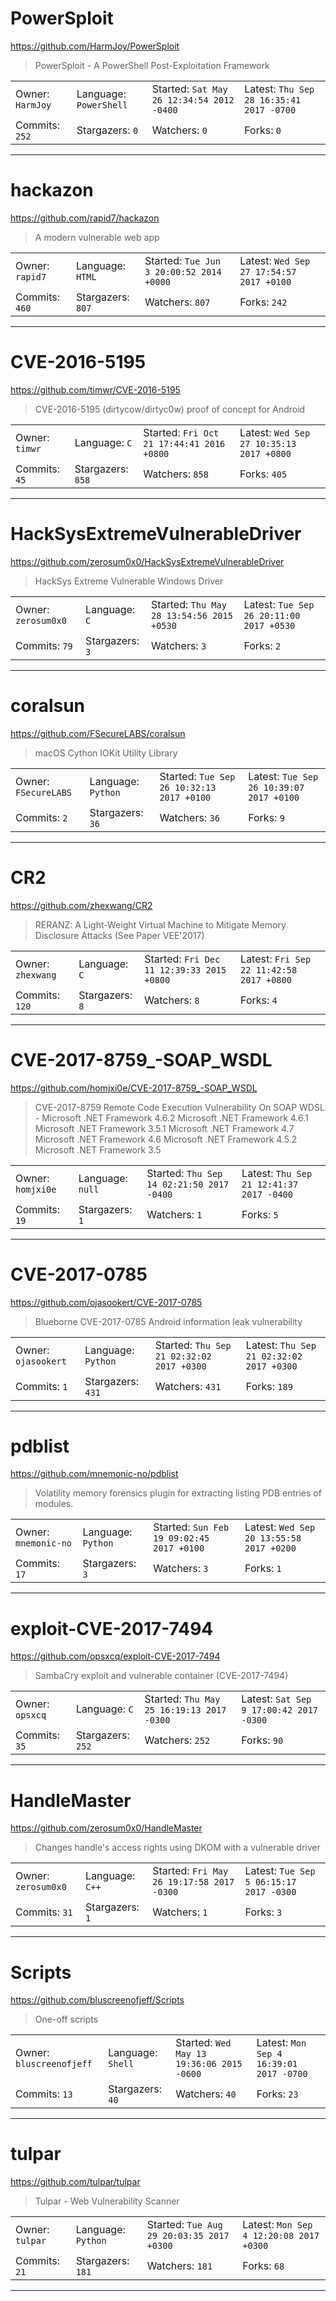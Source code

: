 # PowerSploit

https://github.com/HarmJoy/PowerSploit
<blockquote>
PowerSploit - A PowerShell Post-Exploitation Framework
</blockquote>

<table>
<tr><td>Owner: <code>HarmJoy</code></td>
    <td>Language: <code>PowerShell</code></td>
    <td>Started: <code>Sat May 26 12:34:54 2012 -0400</code></td>
    <td>Latest: <code>Thu Sep 28 16:35:41 2017 -0700</code></td></tr>
<tr><td>Commits: <code>252</code></td>
    <td>Stargazers: <code>0</code></td>
    <td>Watchers: <code>0</code></td>
    <td>Forks: <code>0</code></td></tr>
</table>

---

# hackazon

https://github.com/rapid7/hackazon
<blockquote>
A modern vulnerable web app
</blockquote>

<table>
<tr><td>Owner: <code>rapid7</code></td>
    <td>Language: <code>HTML</code></td>
    <td>Started: <code>Tue Jun 3 20:00:52 2014 +0000</code></td>
    <td>Latest: <code>Wed Sep 27 17:54:57 2017 +0100</code></td></tr>
<tr><td>Commits: <code>460</code></td>
    <td>Stargazers: <code>807</code></td>
    <td>Watchers: <code>807</code></td>
    <td>Forks: <code>242</code></td></tr>
</table>

---

# CVE-2016-5195

https://github.com/timwr/CVE-2016-5195
<blockquote>
CVE-2016-5195 (dirtycow/dirtyc0w) proof of concept for Android
</blockquote>

<table>
<tr><td>Owner: <code>timwr</code></td>
    <td>Language: <code>C</code></td>
    <td>Started: <code>Fri Oct 21 17:44:41 2016 +0800</code></td>
    <td>Latest: <code>Wed Sep 27 10:35:13 2017 +0800</code></td></tr>
<tr><td>Commits: <code>45</code></td>
    <td>Stargazers: <code>858</code></td>
    <td>Watchers: <code>858</code></td>
    <td>Forks: <code>405</code></td></tr>
</table>

---

# HackSysExtremeVulnerableDriver

https://github.com/zerosum0x0/HackSysExtremeVulnerableDriver
<blockquote>
HackSys Extreme Vulnerable Windows Driver
</blockquote>

<table>
<tr><td>Owner: <code>zerosum0x0</code></td>
    <td>Language: <code>C</code></td>
    <td>Started: <code>Thu May 28 13:54:56 2015 +0530</code></td>
    <td>Latest: <code>Tue Sep 26 20:11:00 2017 +0530</code></td></tr>
<tr><td>Commits: <code>79</code></td>
    <td>Stargazers: <code>3</code></td>
    <td>Watchers: <code>3</code></td>
    <td>Forks: <code>2</code></td></tr>
</table>

---

# coralsun

https://github.com/FSecureLABS/coralsun
<blockquote>
macOS Cython IOKit Utility Library
</blockquote>

<table>
<tr><td>Owner: <code>FSecureLABS</code></td>
    <td>Language: <code>Python</code></td>
    <td>Started: <code>Tue Sep 26 10:32:13 2017 +0100</code></td>
    <td>Latest: <code>Tue Sep 26 10:39:07 2017 +0100</code></td></tr>
<tr><td>Commits: <code>2</code></td>
    <td>Stargazers: <code>36</code></td>
    <td>Watchers: <code>36</code></td>
    <td>Forks: <code>9</code></td></tr>
</table>

---

# CR2

https://github.com/zhexwang/CR2
<blockquote>
RERANZ: A Light-Weight Virtual Machine to Mitigate Memory Disclosure Attacks (See Paper VEE'2017)
</blockquote>

<table>
<tr><td>Owner: <code>zhexwang</code></td>
    <td>Language: <code>C</code></td>
    <td>Started: <code>Fri Dec 11 12:39:33 2015 +0800</code></td>
    <td>Latest: <code>Fri Sep 22 11:42:58 2017 +0800</code></td></tr>
<tr><td>Commits: <code>120</code></td>
    <td>Stargazers: <code>8</code></td>
    <td>Watchers: <code>8</code></td>
    <td>Forks: <code>4</code></td></tr>
</table>

---

# CVE-2017-8759_-SOAP_WSDL

https://github.com/homjxi0e/CVE-2017-8759_-SOAP_WSDL
<blockquote>
CVE-2017-8759 Remote Code Execution Vulnerability On SOAP WDSL - Microsoft .NET Framework 4.6.2  Microsoft .NET Framework 4.6.1  Microsoft .NET Framework 3.5.1  Microsoft .NET Framework 4.7  Microsoft .NET Framework 4.6  Microsoft .NET Framework 4.5.2  Microsoft .NET Framework 3.5
</blockquote>

<table>
<tr><td>Owner: <code>homjxi0e</code></td>
    <td>Language: <code>null</code></td>
    <td>Started: <code>Thu Sep 14 02:21:50 2017 -0400</code></td>
    <td>Latest: <code>Thu Sep 21 12:41:37 2017 -0400</code></td></tr>
<tr><td>Commits: <code>19</code></td>
    <td>Stargazers: <code>1</code></td>
    <td>Watchers: <code>1</code></td>
    <td>Forks: <code>5</code></td></tr>
</table>

---

# CVE-2017-0785

https://github.com/ojasookert/CVE-2017-0785
<blockquote>
Blueborne CVE-2017-0785 Android information leak vulnerability
</blockquote>

<table>
<tr><td>Owner: <code>ojasookert</code></td>
    <td>Language: <code>Python</code></td>
    <td>Started: <code>Thu Sep 21 02:32:02 2017 +0300</code></td>
    <td>Latest: <code>Thu Sep 21 02:32:02 2017 +0300</code></td></tr>
<tr><td>Commits: <code>1</code></td>
    <td>Stargazers: <code>431</code></td>
    <td>Watchers: <code>431</code></td>
    <td>Forks: <code>189</code></td></tr>
</table>

---

# pdblist

https://github.com/mnemonic-no/pdblist
<blockquote>
Volatility memory forensics plugin for extracting listing PDB entries of modules.
</blockquote>

<table>
<tr><td>Owner: <code>mnemonic-no</code></td>
    <td>Language: <code>Python</code></td>
    <td>Started: <code>Sun Feb 19 09:02:45 2017 +0100</code></td>
    <td>Latest: <code>Wed Sep 20 13:55:58 2017 +0200</code></td></tr>
<tr><td>Commits: <code>17</code></td>
    <td>Stargazers: <code>3</code></td>
    <td>Watchers: <code>3</code></td>
    <td>Forks: <code>1</code></td></tr>
</table>

---

# exploit-CVE-2017-7494

https://github.com/opsxcq/exploit-CVE-2017-7494
<blockquote>
SambaCry exploit and vulnerable container (CVE-2017-7494)
</blockquote>

<table>
<tr><td>Owner: <code>opsxcq</code></td>
    <td>Language: <code>C</code></td>
    <td>Started: <code>Thu May 25 16:19:13 2017 -0300</code></td>
    <td>Latest: <code>Sat Sep 9 17:00:42 2017 -0300</code></td></tr>
<tr><td>Commits: <code>35</code></td>
    <td>Stargazers: <code>252</code></td>
    <td>Watchers: <code>252</code></td>
    <td>Forks: <code>90</code></td></tr>
</table>

---

# HandleMaster

https://github.com/zerosum0x0/HandleMaster
<blockquote>
Changes handle's access rights using DKOM with a vulnerable driver
</blockquote>

<table>
<tr><td>Owner: <code>zerosum0x0</code></td>
    <td>Language: <code>C++</code></td>
    <td>Started: <code>Fri May 26 19:17:58 2017 -0300</code></td>
    <td>Latest: <code>Tue Sep 5 06:15:17 2017 -0300</code></td></tr>
<tr><td>Commits: <code>31</code></td>
    <td>Stargazers: <code>1</code></td>
    <td>Watchers: <code>1</code></td>
    <td>Forks: <code>3</code></td></tr>
</table>

---

# Scripts

https://github.com/bluscreenofjeff/Scripts
<blockquote>
One-off scripts
</blockquote>

<table>
<tr><td>Owner: <code>bluscreenofjeff</code></td>
    <td>Language: <code>Shell</code></td>
    <td>Started: <code>Wed May 13 19:36:06 2015 -0600</code></td>
    <td>Latest: <code>Mon Sep 4 16:39:01 2017 -0700</code></td></tr>
<tr><td>Commits: <code>13</code></td>
    <td>Stargazers: <code>40</code></td>
    <td>Watchers: <code>40</code></td>
    <td>Forks: <code>23</code></td></tr>
</table>

---

# tulpar

https://github.com/tulpar/tulpar
<blockquote>
Tulpar - Web Vulnerability Scanner
</blockquote>

<table>
<tr><td>Owner: <code>tulpar</code></td>
    <td>Language: <code>Python</code></td>
    <td>Started: <code>Tue Aug 29 20:03:35 2017 +0300</code></td>
    <td>Latest: <code>Mon Sep 4 12:20:08 2017 +0300</code></td></tr>
<tr><td>Commits: <code>21</code></td>
    <td>Stargazers: <code>181</code></td>
    <td>Watchers: <code>181</code></td>
    <td>Forks: <code>68</code></td></tr>
</table>

---

